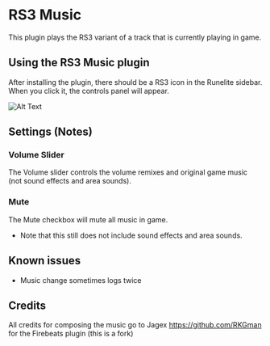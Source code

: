# RS3 Music


This plugin plays the RS3 variant of a track that is currently playing in game. 

## Using the RS3 Music plugin

After installing the plugin, there should be a RS3 icon in the Runelite sidebar.  When you click it, the controls panel will appear.

![Alt Text](https://i.imgur.com/3Rdk6Zb.png)

## Settings (Notes)

### Volume Slider
The Volume slider controls the volume remixes and original game music (not sound effects and area sounds).

### Mute
The Mute checkbox will mute all music in game.
  - Note that this still does not include sound effects and area sounds.

## Known issues

- Music change sometimes logs twice

## Credits

All credits  for composing the music go to Jagex
https://github.com/RKGman for the Firebeats plugin (this is a fork)

